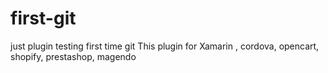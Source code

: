 # first-git
just plugin testing first time git 
This plugin for Xamarin , cordova, opencart, shopify, prestashop, magendo
